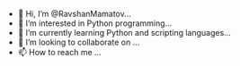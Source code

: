 - 👋 Hi, I’m @RavshanMamatov...
- 👀 I’m interested in Python programming...
- 🌱 I’m currently learning Python and scripting languages...
- 💞️ I’m looking to collaborate on ...
- 📫 How to reach me ...

<!---
BrightCoder10/BrightCoder10 is a ✨ special ✨ repository because its `README.md` (this file) appears on your GitHub profile.
You can click the Preview link to take a look at your changes.
--->
